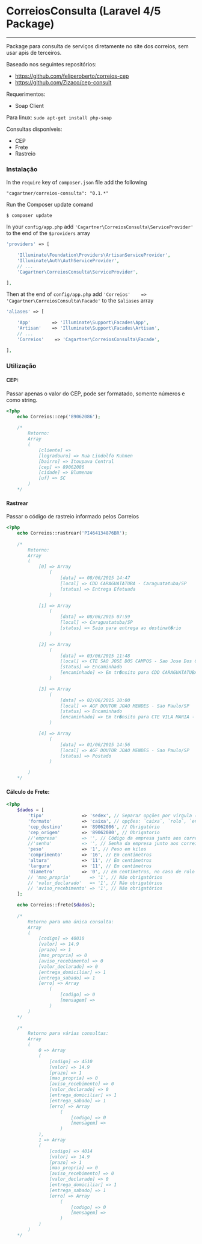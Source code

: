 # CorreiosConsulta (Laravel 4/5 Package)

----------------------
Package para consulta de serviços diretamente no site dos correios, sem usar apis de terceiros.

Baseado nos seguintes repositórios:
- https://github.com/feliperoberto/correios-cep
- https://github.com/Zizaco/cep-consult

Requerimentos:
- Soap Client

Para linux: `sudo apt-get install php-soap`

Consultas disponíveis:
- CEP
- Frete
- Rastreio

### Instalação

In the `require` key of `composer.json` file add the following

    "cagartner/correios-consulta": "0.1.*"

Run the Composer update comand

    $ composer update

In your `config/app.php` add `'Cagartner\CorreiosConsulta\ServiceProvider'` to the end of the `$providers` array

```php
'providers' => [

    'Illuminate\Foundation\Providers\ArtisanServiceProvider',
    'Illuminate\Auth\AuthServiceProvider',
    // ...
    'Cagartner\CorreiosConsulta\ServiceProvider',

],
```

Then at the end of `config/app.php` add `'Correios'    => 'Cagartner\CorreiosConsulta\Facade'` to the `$aliases` array

```php
'aliases' => [

    'App'        => 'Illuminate\Support\Facades\App',
    'Artisan'    => 'Illuminate\Support\Facades\Artisan',
    // ...
    'Correios'    => 'Cagartner\CorreiosConsulta\Facade',

],
```

### Utilização

#### CEP:

Passar apenas o valor do CEP, pode ser formatado, somente números e como string.

```php
<?php
    echo Correios::cep('89062086');
    
    /*
        Retorno:
        Array
        (
            [cliente] => 
            [logradouro] => Rua Lindolfo Kuhnen
            [bairro] => Itoupava Central
            [cep] => 89062086
            [cidade] => Blumenau
            [uf] => SC
        )
    */

```

#### Rastrear

Passar o código de rastreio informado pelos Correios

```php
<?php
    echo Correios::rastrear('PI464134876BR');
    
    /*
        Retorno:
        Array
        (
            [0] => Array
                (
                    [data] => 08/06/2015 14:47
                    [local] => CDD CARAGUATATUBA - Caraguatatuba/SP
                    [status] => Entrega Efetuada
                )

            [1] => Array
                (
                    [data] => 08/06/2015 07:59
                    [local] => Caraguatatuba/SP
                    [status] => Saiu para entrega ao destinat�rio
                )

            [2] => Array
                (
                    [data] => 03/06/2015 11:48
                    [local] => CTE SAO JOSE DOS CAMPOS - Sao Jose Dos Campos/SP
                    [status] => Encaminhado
                    [encaminhado] => Em tr�nsito para CDD CARAGUATATUBA - Caraguatatuba/SP
                )

            [3] => Array
                (
                    [data] => 02/06/2015 10:00
                    [local] => AGF DOUTOR JOAO MENDES - Sao Paulo/SP
                    [status] => Encaminhado
                    [encaminhado] => Em tr�nsito para CTE VILA MARIA - Sao Paulo/SP
                )

            [4] => Array
                (
                    [data] => 01/06/2015 14:56
                    [local] => AGF DOUTOR JOAO MENDES - Sao Paulo/SP
                    [status] => Postado
                )

        )
    */

```

#### Cálculo de Frete:

```php
<?php
    $dados = [
        'tipo'              => 'sedex', // Separar opções por vírgula (,) caso queira consultar mais de um (1) serviço. > Opções: `sedex`, `sedex_a_cobrar`, `sedex_10`, `sedex_hoje`, `pac`, 'pac_contrato', 'sedex_contrato' , 'esedex'
        'formato'           => 'caixa', // opções: `caixa`, `rolo`, `envelope`
        'cep_destino'       => '89062086', // Obrigatório
        'cep_origem'        => '89062080', // Obrigatorio
        //'empresa'         => '', // Código da empresa junto aos correios, não obrigatório.
        //'senha'           => '', // Senha da empresa junto aos correios, não obrigatório.
        'peso'              => '1', // Peso em kilos
        'comprimento'       => '16', // Em centímetros
        'altura'            => '11', // Em centímetros
        'largura'           => '11', // Em centímetros
        'diametro'          => '0', // Em centímetros, no caso de rolo
        // 'mao_propria'       => '1', // Náo obrigatórios
        // 'valor_declarado'   => '1', // Náo obrigatórios
        // 'aviso_recebimento' => '1', // Náo obrigatórios
    ];

    echo Correios::frete($dados);
    
    /*
        Retorno para uma única consulta:
        Array
        (
            [codigo] => 40010
            [valor] => 14.9
            [prazo] => 1
            [mao_propria] => 0
            [aviso_recebimento] => 0
            [valor_declarado] => 0
            [entrega_domiciliar] => 1
            [entrega_sabado] => 1
            [erro] => Array
                (
                    [codigo] => 0
                    [mensagem] => 
                )
        )
    */

    /*
        Retorno para várias consultas:
        Array
        (
            0 => Array
            (
                [codigo] => 4510
                [valor] => 14.9
                [prazo] => 1
                [mao_propria] => 0
                [aviso_recebimento] => 0
                [valor_declarado] => 0
                [entrega_domiciliar] => 1
                [entrega_sabado] => 1
                [erro] => Array
                    (
                        [codigo] => 0
                        [mensagem] => 
                    )
            ),
            1 => Array
            (
                [codigo] => 4014
                [valor] => 14.9
                [prazo] => 1
                [mao_propria] => 0
                [aviso_recebimento] => 0
                [valor_declarado] => 0
                [entrega_domiciliar] => 1
                [entrega_sabado] => 1
                [erro] => Array
                    (
                        [codigo] => 0
                        [mensagem] => 
                    )
            )
        )
    */

```
